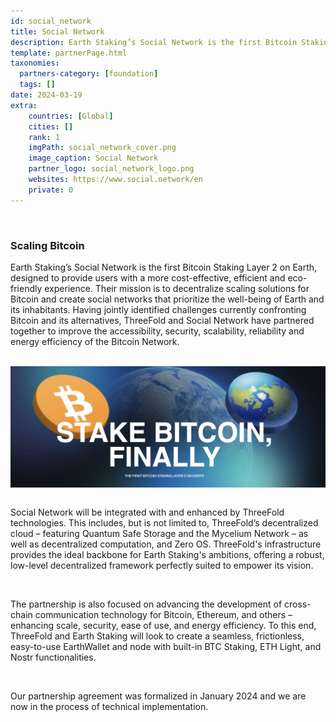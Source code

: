 ```yaml
---
id: social_network
title: Social Network
description: Earth Staking’s Social Network is the first Bitcoin Staking Layer 2 on Earth, collaborating with ThreeFold to improve security, scalability, and energy-efficiency.
template: partnerPage.html
taxonomies:
  partners-category: [foundation]
  tags: []
date: 2024-03-19
extra:
    countries: [Global]
    cities: []
    rank: 1
    imgPath: social_network_cover.png
    image_caption: Social Network
    partner_logo: social_network_logo.png
    websites: https://www.social.network/en
    private: 0
---
```


<br/>

### **Scaling Bitcoin**
Earth Staking’s Social Network is the first Bitcoin Staking Layer 2 on Earth, designed to provide users with a more cost-effective, efficient and eco-friendly experience. Their mission is to decentralize scaling solutions for Bitcoin and create social networks that prioritize the well-being of Earth and its inhabitants. Having jointly identified challenges currently confronting Bitcoin and its alternatives, ThreeFold and Social Network have partnered together to improve the accessibility, security, scalability, reliability and energy efficiency of the Bitcoin Network.  

<br>

<div style="display: flex; justify-content: center;">
    <img src="social_network.png" alt="social_network" width="800"/>
</div>

<br>

Social Network will be integrated with and enhanced by ThreeFold technologies. This includes, but is not limited to, ThreeFold’s decentralized cloud – featuring Quantum Safe Storage and the Mycelium Network – as well as decentralized computation, and Zero OS. ThreeFold's infrastructure provides the ideal backbone for Earth Staking's ambitions, offering a robust, low-level decentralized framework perfectly suited to empower its vision.

<br/>

The partnership is also focused on advancing the development of cross-chain communication technology for Bitcoin, Ethereum, and others – enhancing scale, security, ease of use, and energy efficiency. To this end, ThreeFold and Earth Staking will look to create a seamless, frictionless, easy-to-use EarthWallet and node with built-in BTC Staking, ETH Light, and Nostr functionalities. 

<br>

Our partnership agreement was formalized in January 2024 and we are now in the process of technical implementation.



